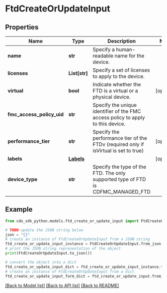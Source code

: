 # FtdCreateOrUpdateInput


## Properties

Name | Type | Description | Notes
------------ | ------------- | ------------- | -------------
**name** | **str** | Specify a human-readable name for the device. | 
**licenses** | **List[str]** | Specify a set of licenses to apply to the device. | 
**virtual** | **bool** | Indicate whether the FTD is a virtual or a physical device. | [optional] 
**fmc_access_policy_uid** | **str** | Specify the unique identifier of the FMC access policy to apply to this device. | 
**performance_tier** | **str** | Specify the performance tier of the FTDv (required only if isVirtual is set to true) | [optional] 
**labels** | [**Labels**](Labels.md) |  | [optional] 
**device_type** | **str** | Specify the type of the FTD. The only supported type of FTD is CDFMC_MANAGED_FTD | 

## Example

```python
from cdo_sdk_python.models.ftd_create_or_update_input import FtdCreateOrUpdateInput

# TODO update the JSON string below
json = "{}"
# create an instance of FtdCreateOrUpdateInput from a JSON string
ftd_create_or_update_input_instance = FtdCreateOrUpdateInput.from_json(json)
# print the JSON string representation of the object
print(FtdCreateOrUpdateInput.to_json())

# convert the object into a dict
ftd_create_or_update_input_dict = ftd_create_or_update_input_instance.to_dict()
# create an instance of FtdCreateOrUpdateInput from a dict
ftd_create_or_update_input_form_dict = ftd_create_or_update_input.from_dict(ftd_create_or_update_input_dict)
```
[[Back to Model list]](../README.md#documentation-for-models) [[Back to API list]](../README.md#documentation-for-api-endpoints) [[Back to README]](../README.md)


